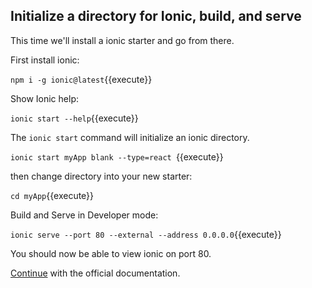## Initialize a directory for Ionic, build, and serve

This time we'll install a ionic starter and go from there.

First install ionic:

`npm i -g ionic@latest`{{execute}}

Show Ionic help:

`ionic start --help`{{execute}}

The `ionic start` command will initialize an ionic directory.

`ionic start myApp blank --type=react `{{execute}}

then change directory into your new starter:

`cd myApp`{{execute}}

Build and Serve in Developer mode:

`ionic serve --port 80 --external --address 0.0.0.0`{{execute}}

You should now be able to view ionic on port 80.

[Continue](https://ionicframework.com/docs/react/your-first-app) with
the official documentation.
